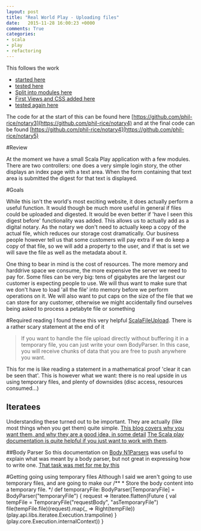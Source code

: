 ```yaml
---
layout: post
title: "Real World Play - Uploading files"
date:   2015-11-28 16:00:23 +0000
comments: True
categories:
- scala
- play
- refactoring
---
```


This follows the work 

* [started here](/scala/play/2015/11/16/getting-started-with-play.html)
* [tested here](/scala/play/testing/2015/11/22/getting-going-with-play-and-testing.html) 
* [Split into modules here](/scala/play/refactoring/2015/11/22/getting-going-with-play-splitting-into-modules.html)
* [First Views and CSS added here](/scala/play/refactoring/2015/11/23/real-world-play-views-and-css.html)
* [tested again here](/scala/play/refactoring/2015/11/28/real-world-play-testing-part-2.html) 


The code for at the start of this can be found here [https://github.com/phil-rice/notary3](https://github.com/phil-rice/notary4) and at the 
final code can be found [https://github.com/phil-rice/notary4](https://github.com/phil-rice/notary5) 

#Review

At the moment we have a small Scala Play application with a few modules. There are two controllers: one does a very simple login story, the other
displays an index page with a text area. When the form containing that text area is submitted the digest for that text is displayed.

#Goals

While this isn't the world's most exciting website, it does actually perform a useful function. It would though be much more useful in general if files could be uploaded and
digested. It would be even better if 'have I seen this digest before' functionality was added. This allows us to actually add as a digital notary. As the notary we don't need 
to actually keep a copy of the actual file, which reduces our storage cost dramatically. Our business people however tell us that some customers will pay extra if we do keep a 
copy of that file, so we will add a property to the user, and if that is set we will save the file as well as the metadata about it.

One thing to bear in mind is the cost of resources. The more memory and harddrive space we consume, the more expensive the server we need to pay for. Some files can be very big: tens of gigabytes are 
the largest our customer is expecting people to use. We will thus want to make sure that we don't have to load 'all the file' into memory before we perform operations on it. We will
also want to put caps on the size of the file that we can store for any customer, otherwise we might accidentally find ourselves being asked to process a petabyte file or something

#Required reading
I found these this very helpful [ScalaFileUpload](https://www.playframework.com/documentation/2.4.x/ScalaFileUpload). There is a rather scary statement at the end of it 

> If you want to handle the file upload directly without buffering it in a temporary file, 
> you can just write your own BodyParser. In this case, you will receive chunks of data that 
> you are free to push anywhere you want.

This for me is like reading a statement in a mathematical proof 'clear it can be seen that'. This is however what we want: there is no real upside in us using temporary
files, and plenty of downsides (disc access, resources consumed...) 

## Iteratees
Understanding these turned out to be important. They are actually (like most things when you get them) quite simple. [This blog covers why you want them, and why they are a good idea, in some detail](https://jazzy.id.au/2012/11/06/iteratees_for_imperative_programmers.html)
[The Scala play documentation is quite helpful if you just want to work with them](https://www.playframework.com/documentation/2.4.x/Iteratees).

##Body Parser
So this documentation on [Body
N1Parsers](https://www.playframework.com/documentation/2.4.x/ScalaBodyParsers) was 
useful to explain what was meant by a body parser, but not great in expressing how to write one. [That task was met for me by this](http://manuel.bernhardt.io/2013/10/21/reactive-golf-or-iteratees-and-all-that-stuff-in-practice-part-2/)



#Getting going using temporary files
Although I said we aren't going to use temporary files, and are going to make our 
    /**
     * Store the body content into a temporary file.
     */
    def temporaryFile: BodyParser[TemporaryFile] = BodyParser("temporaryFile") { request =>
      Iteratee.flatten(Future {
        val tempFile = TemporaryFile("requestBody", "asTemporaryFile")
        file(tempFile.file)(request).map(_ => Right(tempFile))(play.api.libs.iteratee.Execution.trampoline)
      }(play.core.Execution.internalContext))
    }